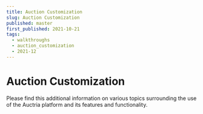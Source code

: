 ```yaml
---
title: Auction Customization
slug: Auction Customization
published: master
first_published: 2021-10-21
tags:
  - walkthroughs
  - auction_customization
  - 2021-12
---
```


# Auction Customization

<VimeoCarouselShowcase showcase="9158850"/>

<HRDiv/>

Please find this additional information on various topics surrounding the use of the Auctria platform and its features and functionality.

<ChildPages/>
<Revised text="Reviewed" date="2022-02-15"/>
